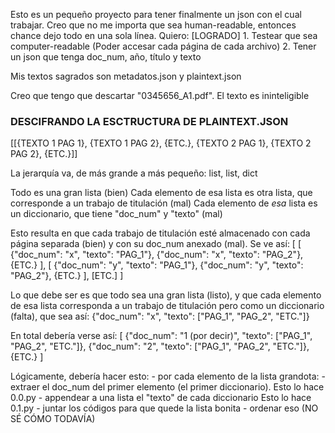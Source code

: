 Esto es un pequeño proyecto para tener finalmente un json con el cual trabajar.
Creo que no me importa que sea human-readable, entonces chance dejo todo en
una sola línea. Quiero:
    [LOGRADO] 1. Testear que sea computer-readable (Poder accesar cada página
    de cada archivo)
    2. Tener un json que tenga doc_num, año, título y texto

Mis textos sagrados son metadatos.json y plaintext.json

Creo que tengo que descartar "0345656_A1.pdf". El texto es ininteligible

### DESCIFRANDO LA ESCTRUCTURA DE PLAINTEXT.JSON ###

[[{TEXTO 1 PAG 1}, {TEXTO 1 PAG 2}, {ETC.}, 
{TEXTO 2 PAG 1}, {TEXTO 2 PAG 2}, {ETC.}]]


La jerarquía va, de más grande a más pequeño:
list,
    list,
        dict

Todo es una gran lista (bien)
Cada elemento de esa lista es otra lista, que corresponde a un trabajo de 
titulación (mal)
Cada elemento de _esa_ lista es un diccionario, que tiene "doc_num" y "texto"
(mal)

Esto resulta en que cada trabajo de titulación esté almacenado con cada página
separada (bien) y con su doc_num anexado (mal). Se ve así:
    [
        [
            {"doc_num": "x", "texto": "PAG_1"}, {"doc_num": "x", "texto": "PAG_2"},
            {ETC.}
        ],
        [
            {"doc_num": "y", "texto": "PAG_1"}, {"doc_num": "y", "texto": "PAG_2"},
            {ETC.}
        ],
        [ETC.]
    ]

Lo que debe ser es que todo sea una gran lista (listo), y que cada elemento de
esa lista corresponda a un trabajo de titulación pero como un diccionario
(falta), que sea así:
    {"doc_num": "x",
    "texto": ["PAG_1", "PAG_2", "ETC."]}

En total debería verse así:
    [
        {"doc_num": "1 (por decir)",
        "texto": ["PAG_1", "PAG_2", "ETC."]},
        {"doc_num": "2",
        "texto": ["PAG_1", "PAG_2", "ETC."]},
        {ETC.}
    ]

Lógicamente, debería hacer esto:
    - por cada elemento de la lista grandota:
        - extraer el doc_num del primer elemento (el primer diccionario). Esto lo hace 0.0.py
        - appendear a una lista el "texto" de cada diccionario            Esto lo hace 0.1.py
        - juntar los códigos para que quede la lista bonita
    - ordenar eso (NO SÉ CÓMO TODAVÍA)